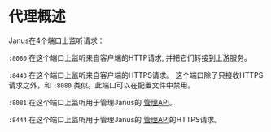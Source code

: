 # 代理概述

Janus在4个端口上监听请求：

`:8080` 在这个端口上监听来自客户端的HTTP请求, 并把它们转接到上游服务。

`:8443` 在这个端口上监听来自客户端的HTTPS请求。 这个端口除了只接收HTTPS请求之外，和 `:8080` 类似。此端口可以在配置文件中禁用。

`:8081` 在这个端口上监听用于管理Janus的 [管理API](admin_api.md)。

`:8444` 在这个端口上监听用于管理Janus的 [管理API](admin_api.md)的HTTPS请求。
